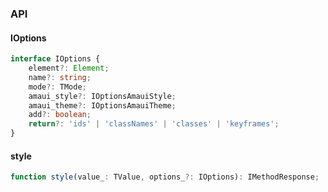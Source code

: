 

### API

#### IOptions

```ts
interface IOptions {
    element?: Element;
    name?: string;
    mode?: TMode;
    amaui_style?: IOptionsAmauiStyle;
    amaui_theme?: IOptionsAmauiTheme;
    add?: boolean;
    return?: 'ids' | 'classNames' | 'classes' | 'keyframes';
}
```

#### style

```ts
function style(value_: TValue, options_?: IOptions): IMethodResponse;
```

